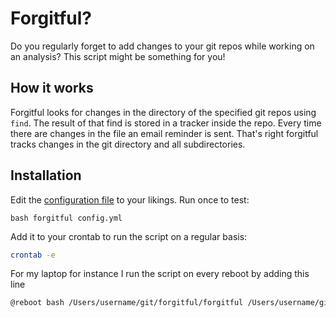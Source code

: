 # Forgitful?
Do you regularly forget to add changes to your git repos while working on an
analysis? This script might be something for you!

## How it works
Forgitful looks for changes in the directory of the specified git repos using
`find`. The result of that find is stored in a tracker inside the repo. Every
time there are changes in the file an email reminder is sent. That's right
forgitful tracks changes in the git directory and all subdirectories.

## Installation
Edit the [configuration file](config.yml) to your likings. Run once to test:
```
bash forgitful config.yml
```
Add it to your crontab to run the script on a regular basis:

```sh
crontab -e
```
For my laptop for instance I run the script on every reboot by adding this line
```sh
@reboot bash /Users/username/git/forgitful/forgitful /Users/username/git/forgitful/forgitful/production.yml
```
